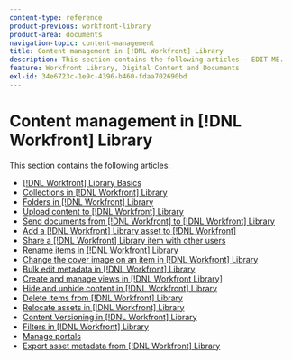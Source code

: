 ```yaml
---
content-type: reference
product-previous: workfront-library
product-area: documents
navigation-topic: content-management
title: Content management in [!DNL Workfront] Library
description: This section contains the following articles - EDIT ME.
feature: Workfront Library, Digital Content and Documents
exl-id: 34e6723c-1e9c-4396-b460-fdaa702690bd
---
```

# Content management in [!DNL Workfront] Library

This section contains the following articles:

* [[!DNL Workfront] Library Basics](../../workfront-library/content-management/basics/basics.md)
* [Collections in [!DNL Workfront] Library](../../workfront-library/content-management/collections/collections.md)
* [Folders in [!DNL Workfront] Library](../../workfront-library/content-management/folders/folders.md)
* [Upload content to [!DNL Workfront] Library](../../workfront-library/content-management/upload-new-content.md)
* [Send documents from [!DNL Workfront] to [!DNL Workfront] Library](../../workfront-library/content-management/send-documents-from-wf-to-library.md)
* [Add a [!DNL Workfront] Library asset to [!DNL Workfront]](../../workfront-library/content-management/add-a-wf-library-asset.md)
* [Share a [!DNL Workfront] Library item with other users](../../workfront-library/content-management/share-an-asset-with-users.md)
* [Rename items in [!DNL Workfront] Library](../../workfront-library/content-management/rename-items.md)
* [Change the cover image on an item in [!DNL Workfront] Library](../../workfront-library/content-management/change-cover-image-of-folder.md)
* [Bulk edit metadata in [!DNL Workfront] Library](../../workfront-library/content-management/bulk-edit-metadata.md)
* [Create and manage views in [!DNL Workfront Library]](../../workfront-library/content-management/create-and-manage-views.md)
* [Hide and unhide content in [!DNL Workfront] Library](../../workfront-library/content-management/hide-and-unhide-content.md)
* [Delete items from [!DNL Workfront] Library](../../workfront-library/content-management/delete-items.md)
* [Relocate assets in [!DNL Workfront] Library](../../workfront-library/content-management/relocate-assets.md)
* [Content Versioning in [!DNL Workfront] Library](../../workfront-library/content-management/content-versioning/content-versioning.md)
* [Filters in [!DNL Workfront] Library](../../workfront-library/content-management/filters/filters.md)
* [Manage portals](../../workfront-library/content-management/portals/portals.md)
* [Export asset metadata from [!DNL Workfront] Library](../../workfront-library/content-management/export-asset-metadata.md)
